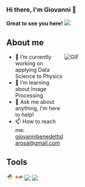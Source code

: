 

### Hi there, I'm Giovanni 👋 

**Great to see you here!**
![](https://komarev.com/ghpvc/?username=giovanni-br)

  ## About me
  <img align="right" alt="GIF" src="https://github.com/abhisheknaiidu/abhisheknaiidu/blob/master/code.gif?raw=true" width="350" height="252" />
  
- 🔭 I’m currently working on applying Data Science to Physics
- 🌱 I’m  learning about Image Processing
- 💬 Ask me about anything, I'm here to help!
- 📫 How to reach me: giovannibenedettidarosa@gmail.com

## Tools

<code><img height="20" src="https://raw.githubusercontent.com/github/explore/80688e429a7d4ef2fca1e82350fe8e3517d3494d/topics/python/python.png"></code>
<code><img height="20" src="https://raw.githubusercontent.com/github/explore/80688e429a7d4ef2fca1e82350fe8e3517d3494d/topics/git/git.png"></code>
<code><img height="20" src="https://user-images.githubusercontent.com/86328308/153934390-d5c3ff17-2314-4ba9-9b6c-2130cdb11644.png"></code>
<code><img height="20" src="https://user-images.githubusercontent.com/86328308/153934522-8fee3033-f9ee-4d88-9780-5bed5ff15968.png"></code>
